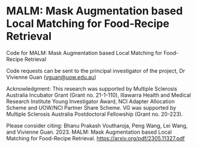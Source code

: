 # MALM: Mask Augmentation based Local Matching for Food-Recipe Retrieval
Code for MALM: Mask Augmentation based Local Matching for Food-Recipe Retrieval

Code requests can be sent to the principal investigator of the project, Dr Vivienne Guan (vguan@uow.edu.au)

Acknowledgment: This research was supported by Multiple Sclerosis Australia Incubator Grant (Grant no. 21-1-110), Illawarra Health and Medical Research Institute Young Investigator Award, NCI Adapter Allocation Scheme and UOW/NCI Partner Share Scheme. VG was supported by Multiple Sclerosis Australia Postdoctoral Fellowship (Grant no. 20-223).

Please consider citing: Bhanu Prakash Voutharoja, Peng Wang, Lei Wang, and Vivienne Guan. 2023. MALM: Mask Augmentation based Local Matching for Food-Recipe Retrieval. https://arxiv.org/pdf/2305.11327.pdf
